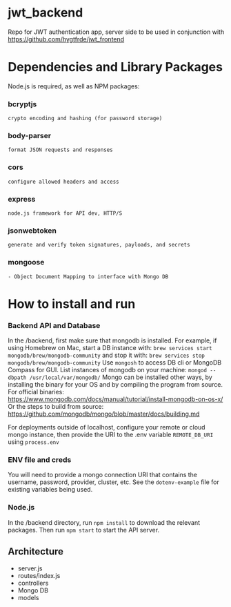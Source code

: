 # jwt_backend
Repo for JWT authentication app, server side
to be used in conjunction with https://github.com/hygtfrde/jwt_frontend

# Dependencies and Library Packages
Node.js is required, as well as NPM packages:
### bcryptjs
    crypto encoding and hashing (for password storage) 
### body-parser
    format JSON requests and responses 
### cors
    configure allowed headers and access 
### express
    node.js framework for API dev, HTTP/S 
### jsonwebtoken
    generate and verify token signatures, payloads, and secrets 
### mongoose
    - Object Document Mapping to interface with Mongo DB 
    
# How to install and run

### Backend API and Database
In the /backend, first make sure that mongodb is installed. For example, if using Homebrew on Mac, start a DB instance with:
`brew services start mongodb/brew/mongodb-community`
and stop it with:
`brew services stop mongodb/brew/mongodb-community`
Use `mongosh` to access DB cli or MongoDB Compass for GUI.
List instances of mongodb on your machine:
`mongod --dbpath /usr/local/var/mongodb/`
Mongo can be installed other ways, by installing the binary for your OS and by compiling the program from source.
For official binaries: https://www.mongodb.com/docs/manual/tutorial/install-mongodb-on-os-x/
Or the steps to build from source:
https://github.com/mongodb/mongo/blob/master/docs/building.md 

For deployments outside of localhost, configure your remote or cloud mongo instance, then provide the URI to the .env variable `REMOTE_DB_URI` using `process.env`

### ENV file and creds
You will need to provide a mongo connection URI that contains the username, password, provider, cluster, etc. See the `dotenv-example` file for existing variables being used.

### Node.js
In the /backend directory, run `npm install` to download the relevant packages. Then run `npm start` to start the API server.

## Architecture
- server.js
- routes/index.js
- controllers
- Mongo DB
- models


